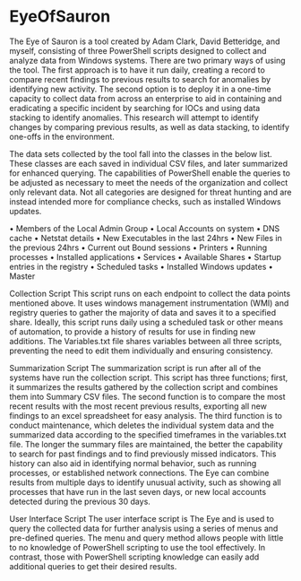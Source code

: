 # EyeOfSauron

The Eye of Sauron is a tool created by Adam Clark, David Betteridge, and myself, consisting of three PowerShell scripts designed to collect and analyze data from Windows systems.  There are two primary ways of using the tool.  The first approach is to have it run daily, creating a record to compare recent findings to previous results to search for anomalies by identifying new activity.  The second option is to deploy it in a one-time capacity to collect data from across an enterprise to aid in containing and eradicating a specific incident by searching for IOCs and using data stacking to identify anomalies.  This research will attempt to identify changes by comparing previous results, as well as data stacking, to identify one-offs in the environment.

The data sets collected by the tool fall into the classes in the below list.  These classes are each saved in individual CSV files, and later summarized for enhanced querying.  The capabilities of PowerShell enable the queries to be adjusted as necessary to meet the needs of the organization and collect only relevant data.  Not all categories are designed for threat hunting and are instead intended more for compliance checks, such as installed Windows updates.  
 
•	Members of the Local Admin Group
•	Local Accounts on system
•	DNS cache
•	Netstat details
•	New Executables in the last 24hrs
•	New Files in the previous 24hrs
•	Current out Bound sessions
•	Printers
•	Running processes
•	Installed applications
•	Services
•	Available Shares
•	Startup entries in the registry
•	Scheduled tasks
•	Installed Windows updates
•	Master 


Collection Script
This script runs on each endpoint to collect the data points mentioned above. It uses windows management instrumentation (WMI) and registry queries to gather the majority of data and saves it to a specified share.  Ideally, this script runs daily using a scheduled task or other means of automation, to provide a history of results for use in finding new additions. The Variables.txt file shares variables between all three scripts, preventing the need to edit them individually and ensuring consistency.  

Summarization Script
The summarization script is run after all of the systems have run the collection script.  This script has three functions; first, it summarizes the results gathered by the collection script and combines them into Summary CSV files.  The second function is to compare the most recent results with the most recent previous results, exporting all new findings to an excel spreadsheet for easy analysis.  The third function is to conduct maintenance, which deletes the individual system data and the summarized data according to the specified timeframes in the variables.txt file.
The longer the summary files are maintained, the better the capability to search for past findings and to find previously missed indicators.  This history can also aid in identifying normal behavior, such as running processes, or established network connections.  The Eye can combine results from multiple days to identify unusual activity, such as showing all processes that have run in the last seven days, or new local accounts detected during the previous 30 days.

User Interface Script 
The user interface script is The Eye and is used to query the collected data for further analysis using a series of menus and pre-defined queries.  The menu and query method allows people with little to no knowledge of PowerShell scripting to use the tool effectively. In contrast, those with PowerShell scripting knowledge can easily add additional queries to get their desired results.  
